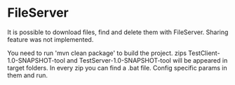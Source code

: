 # FileServer

It is possible to download files, find and delete them with FileServer.
Sharing feature was not implemented.

You need to run 'mvn clean package' to build the project. zips TestClient-1.0-SNAPSHOT-tool and TestServer-1.0-SNAPSHOT-tool will be appeared in target folders. In every zip you can find a .bat file. Config specific params in them and run.

